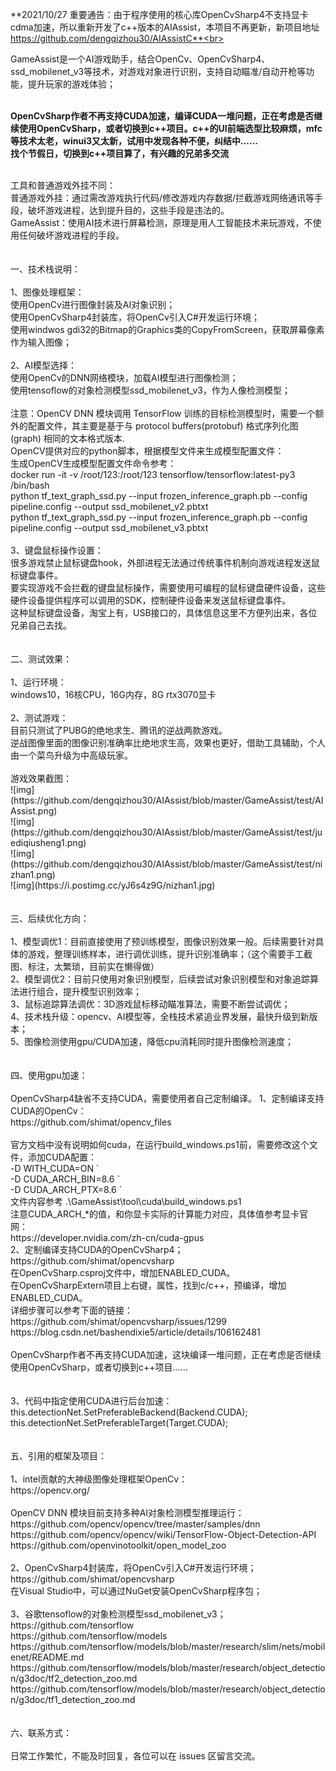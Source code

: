 **2021/10/27 重要通告：由于程序使用的核心库OpenCvSharp4不支持显卡cdma加速，所以重新开发了c++版本的AIAssist，本项目不再更新，新项目地址 https://github.com/dengqizhou30/AIAssistC**<br><br>

GameAssist是一个AI游戏助手，结合OpenCv、OpenCvSharp4、ssd_mobilenet_v3等技术，对游戏对象进行识别，支持自动瞄准/自动开枪等功能，提升玩家的游戏体验；</br>
</br>

**OpenCvSharp作者不再支持CUDA加速，编译CUDA一堆问题，正在考虑是否继续使用OpenCvSharp，或者切换到c++项目。c++的UI前端选型比较麻烦，mfc等技术太老，winui3又太新，试用中发现各种不便，纠结中......**</br>
**找个节假日，切换到c++项目算了，有兴趣的兄弟多交流**</br>

</br>
工具和普通游戏外挂不同：</br>
普通游戏外挂：通过需改游戏执行代码/修改游戏内存数据/拦截游戏网络通讯等手段，破坏游戏进程，达到提升目的，这些手段是违法的。</br>
GameAssist：使用AI技术进行屏幕检测，原理是用人工智能技术来玩游戏，不使用任何破坏游戏进程的手段。</br>
</br>
</br>
一、技术栈说明：</br>
</br>
1、图像处理框架：</br>
使用OpenCv进行图像封装及AI对象识别；</br>
使用OpenCvSharp4封装库，将OpenCv引入C#开发运行环境；</br>
使用windwos gdi32的Bitmap的Graphics类的CopyFromScreen，获取屏幕像素作为输入图像；</br>
</br>
2、AI模型选择：</br>
使用OpenCv的DNN网络模块，加载AI模型进行图像检测；</br>
使用tensoflow的对象检测模型ssd_mobilenet_v3，作为人像检测模型；</br>
</br>
注意：OpenCV DNN 模块调用 TensorFlow 训练的目标检测模型时，需要一个额外的配置文件，其主要是基于与 protocol buffers(protobuf) 格式序列化图(graph) 相同的文本格式版本.</br>
OpenCV提供对应的python脚本，根据模型文件来生成模型配置文件：</br>
生成OpenCV生成模型配置文件命令参考：</br>
docker run -it -v /root/123:/root/123 tensorflow/tensorflow:latest-py3 /bin/bash</br>
python tf_text_graph_ssd.py --input frozen_inference_graph.pb --config pipeline.config --output ssd_mobilenet_v2.pbtxt</br>
python tf_text_graph_ssd.py --input frozen_inference_graph.pb --config pipeline.config --output ssd_mobilenet_v3.pbtxt</br>
</br>
3、键盘鼠标操作设置：</br>
很多游戏禁止鼠标键盘hook，外部进程无法通过传统事件机制向游戏进程发送鼠标键盘事件。</br>
要实现游戏不会拦截的键盘鼠标操作，需要使用可编程的鼠标键盘硬件设备，这些硬件设备提供程序可以调用的SDK，控制硬件设备来发送鼠标键盘事件。</br>
这种鼠标键盘设备，淘宝上有，USB接口的，具体信息这里不方便列出来，各位兄弟自己去找。</br>
</br>
</br>
二、测试效果：</br>
</br>
1、运行环境：</br>
windows10，16核CPU，16G内存，8G rtx3070显卡</br>
</br>
2、测试游戏：</br>
目前只测试了PUBG的绝地求生、腾讯的逆战两款游戏。</br>
逆战图像里面的图像识别准确率比绝地求生高，效果也更好，借助工具辅助，个人由一个菜鸟升级为中高级玩家。</br>
</br>
游戏效果截图：</br>
![img](https://github.com/dengqizhou30/AIAssist/blob/master/GameAssist/test/AIAssist.png)</br>
![img](https://github.com/dengqizhou30/AIAssist/blob/master/GameAssist/test/juediqiusheng1.png)</br>
![img](https://github.com/dengqizhou30/AIAssist/blob/master/GameAssist/test/nizhan1.png)</br>
![img](https://i.postimg.cc/yJ6s4z9G/nizhan1.jpg)</br>
</br>
</br>
三、后续优化方向：</br>
</br>
1、模型调优1：目前直接使用了预训练模型，图像识别效果一般。后续需要针对具体的游戏，整理训练样本，进行调优训练，提升识别准确率；（这个需要手工截图、标注，太繁琐，目前实在懒得做）</br>
2、模型调优2：目前只使用对象识别模型，后续尝试对象识别模型和对象追踪算法进行组合，提升模型识别效率；</br>
3、鼠标追踪算法调优：3D游戏鼠标移动瞄准算法，需要不断尝试调优；</br>
4、技术栈升级：opencv、AI模型等，全栈技术紧追业界发展，最快升级到新版本；</br>
5、图像检测使用gpu/CUDA加速，降低cpu消耗同时提升图像检测速度；</br>
</br>
</br>
四、使用gpu加速：</br>
</br>
OpenCvSharp4缺省不支持CUDA，需要使用者自己定制编译。
1、定制编译支持CUDA的OpenCv：</br>
https://github.com/shimat/opencv_files</br>
</br>
官方文档中没有说明如何cuda，在运行build_windows.ps1前，需要修改这个文件，添加CUDA配置：</br>
          -D WITH_CUDA=ON `</br>
          -D CUDA_ARCH_BIN=8.6 `</br>
          -D CUDA_ARCH_PTX=8.6 `</br>
文件内容参考 .\GameAssist\tool\cuda\build_windows.ps1</br>
注意CUDA_ARCH_*的值，和你显卡实际的计算能力对应，具体值参考显卡官网：</br>
https://developer.nvidia.com/zh-cn/cuda-gpus
</br>
2、定制编译支持CUDA的OpenCvSharp4；</br>
https://github.com/shimat/opencvsharp</br>
在OpenCvSharp.csproj文件中，增加ENABLED_CUDA。</br>
在OpenCvSharpExtern项目上右键，属性，找到c/c++，预编译，增加ENABLED_CUDA。</br>
详细步骤可以参考下面的链接：
https://github.com/shimat/opencvsharp/issues/1299</br>
https://blog.csdn.net/bashendixie5/article/details/106162481</br>
</br>
OpenCvSharp作者不再支持CUDA加速，这块编译一堆问题，正在考虑是否继续使用OpenCvSharp，或者切换到c++项目......</br>
</br>
</br>
3、代码中指定使用CUDA进行后台加速：</br>
this.detectionNet.SetPreferableBackend(Backend.CUDA);</br>
this.detectionNet.SetPreferableTarget(Target.CUDA);</br>
</br>
</br>
五、引用的框架及项目：</br>
</br>
1、intel贡献的大神级图像处理框架OpenCv：</br>
https://opencv.org/</br>
</br>
OpenCV DNN 模块目前支持多种AI对象检测模型推理运行：</br>
https://github.com/opencv/opencv/tree/master/samples/dnn</br>
https://github.com/opencv/opencv/wiki/TensorFlow-Object-Detection-API</br>
https://github.com/openvinotoolkit/open_model_zoo</br>
</br>
2、OpenCvSharp4封装库，将OpenCv引入C#开发运行环境；</br>
https://github.com/shimat/opencvsharp</br>
在Visual Studio中，可以通过NuGet安装OpenCvSharp程序包；</br>
</br>
3、谷歌tensoflow的对象检测模型ssd_mobilenet_v3；</br>
https://github.com/tensorflow</br>
https://github.com/tensorflow/models</br>
https://github.com/tensorflow/models/blob/master/research/slim/nets/mobilenet/README.md</br>
https://github.com/tensorflow/models/blob/master/research/object_detection/g3doc/tf2_detection_zoo.md</br>
https://github.com/tensorflow/models/blob/master/research/object_detection/g3doc/tf1_detection_zoo.md</br>
</br>
</br>
六、联系方式：</br>
</br>
日常工作繁忙，不能及时回复，各位可以在 issues 区留言交流。

